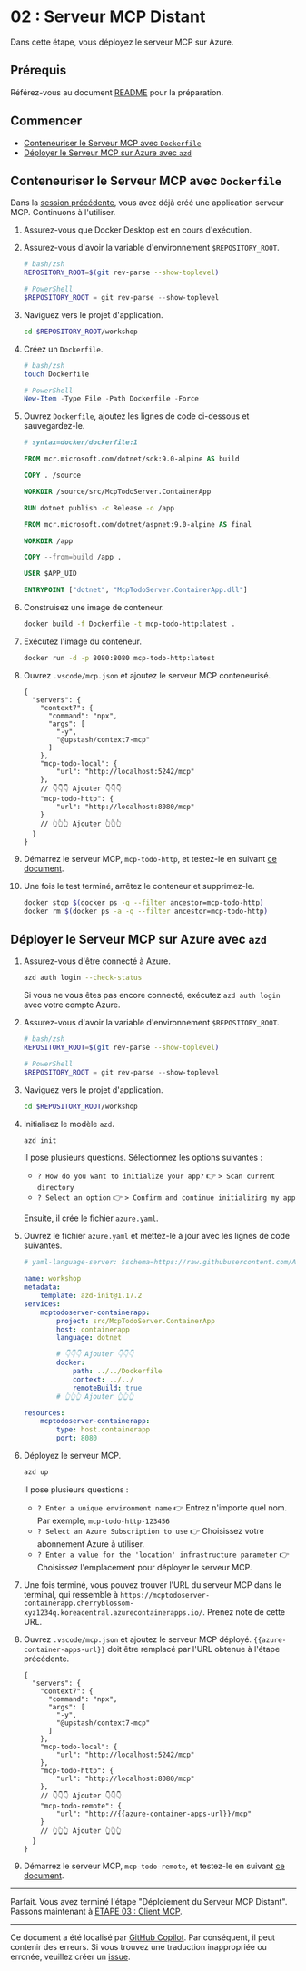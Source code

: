 # 02 : Serveur MCP Distant

Dans cette étape, vous déployez le serveur MCP sur Azure.

## Prérequis

Référez-vous au document [README](../README.md#prérequis) pour la préparation.

## Commencer

- [Conteneuriser le Serveur MCP avec `Dockerfile`](#conteneuriser-le-serveur-mcp-avec-dockerfile)
- [Déployer le Serveur MCP sur Azure avec `azd`](#déployer-le-serveur-mcp-sur-azure-avec-azd)

## Conteneuriser le Serveur MCP avec `Dockerfile`

Dans la [session précédente](./01-mcp-server.md), vous avez déjà créé une application serveur MCP. Continuons à l'utiliser.

1. Assurez-vous que Docker Desktop est en cours d'exécution.
1. Assurez-vous d'avoir la variable d'environnement `$REPOSITORY_ROOT`.

   ```bash
   # bash/zsh
   REPOSITORY_ROOT=$(git rev-parse --show-toplevel)
   ```

   ```powershell
   # PowerShell
   $REPOSITORY_ROOT = git rev-parse --show-toplevel
   ```

1. Naviguez vers le projet d'application.

    ```bash
    cd $REPOSITORY_ROOT/workshop
    ```

1. Créez un `Dockerfile`.

    ```bash
    # bash/zsh
    touch Dockerfile
    ```

    ```powershell
    # PowerShell
    New-Item -Type File -Path Dockerfile -Force
    ```

1. Ouvrez `Dockerfile`, ajoutez les lignes de code ci-dessous et sauvegardez-le.

    ```dockerfile
    # syntax=docker/dockerfile:1
    
    FROM mcr.microsoft.com/dotnet/sdk:9.0-alpine AS build
    
    COPY . /source
    
    WORKDIR /source/src/McpTodoServer.ContainerApp
    
    RUN dotnet publish -c Release -o /app
    
    FROM mcr.microsoft.com/dotnet/aspnet:9.0-alpine AS final
    
    WORKDIR /app
    
    COPY --from=build /app .
    
    USER $APP_UID
    
    ENTRYPOINT ["dotnet", "McpTodoServer.ContainerApp.dll"]
    ```

1. Construisez une image de conteneur.

    ```bash
    docker build -f Dockerfile -t mcp-todo-http:latest .
    ```

1. Exécutez l'image du conteneur.

    ```bash
    docker run -d -p 8080:8080 mcp-todo-http:latest
    ```

1. Ouvrez `.vscode/mcp.json` et ajoutez le serveur MCP conteneurisé.

    ```jsonc
    {
      "servers": {
        "context7": {
          "command": "npx",
          "args": [
            "-y",
            "@upstash/context7-mcp"
          ]
        },
        "mcp-todo-local": {
            "url": "http://localhost:5242/mcp"
        },
        // 👇👇👇 Ajouter 👇👇👇
        "mcp-todo-http": {
            "url": "http://localhost:8080/mcp"
        }
        // 👆👆👆 Ajouter 👆👆👆
      }
    }
    ```

1. Démarrez le serveur MCP, `mcp-todo-http`, et testez-le en suivant [ce document](./01-mcp-server.md#tester-le-serveur-mcp).
1. Une fois le test terminé, arrêtez le conteneur et supprimez-le.

    ```bash
    docker stop $(docker ps -q --filter ancestor=mcp-todo-http)
    docker rm $(docker ps -a -q --filter ancestor=mcp-todo-http)
    ```

## Déployer le Serveur MCP sur Azure avec `azd`

1. Assurez-vous d'être connecté à Azure.

    ```bash
    azd auth login --check-status
    ```

   Si vous ne vous êtes pas encore connecté, exécutez `azd auth login` avec votre compte Azure.

1. Assurez-vous d'avoir la variable d'environnement `$REPOSITORY_ROOT`.

   ```bash
   # bash/zsh
   REPOSITORY_ROOT=$(git rev-parse --show-toplevel)
   ```

   ```powershell
   # PowerShell
   $REPOSITORY_ROOT = git rev-parse --show-toplevel
   ```

1. Naviguez vers le projet d'application.

    ```bash
    cd $REPOSITORY_ROOT/workshop
    ```

1. Initialisez le modèle `azd`.

    ```bash
    azd init
    ```

   Il pose plusieurs questions. Sélectionnez les options suivantes :

   - `? How do you want to initialize your app?` 👉 `> Scan current directory`
   - `? Select an option` 👉 `> Confirm and continue initializing my app`

   Ensuite, il crée le fichier `azure.yaml`.

1. Ouvrez le fichier `azure.yaml` et mettez-le à jour avec les lignes de code suivantes.

    ```yml
    # yaml-language-server: $schema=https://raw.githubusercontent.com/Azure/azure-dev/main/schemas/v1.0/azure.yaml.json
    
    name: workshop
    metadata:
        template: azd-init@1.17.2
    services:
        mcptodoserver-containerapp:
            project: src/McpTodoServer.ContainerApp
            host: containerapp
            language: dotnet

            # 👇👇👇 Ajouter 👇👇👇
            docker:
                path: ../../Dockerfile
                context: ../../
                remoteBuild: true
            # 👆👆👆 Ajouter 👆👆👆

    resources:
        mcptodoserver-containerapp:
            type: host.containerapp
            port: 8080
    ```

1. Déployez le serveur MCP.

    ```bash
    azd up
    ```

   Il pose plusieurs questions :

   - `? Enter a unique environment name` 👉 Entrez n'importe quel nom. Par exemple, `mcp-todo-http-123456`
   - `? Select an Azure Subscription to use` 👉 Choisissez votre abonnement Azure à utiliser.
   - `? Enter a value for the 'location' infrastructure parameter` 👉 Choisissez l'emplacement pour déployer le serveur MCP.

1. Une fois terminé, vous pouvez trouver l'URL du serveur MCP dans le terminal, qui ressemble à `https://mcptodoserver-containerapp.cherryblossom-xyz1234q.koreacentral.azurecontainerapps.io/`. Prenez note de cette URL.
1. Ouvrez `.vscode/mcp.json` et ajoutez le serveur MCP déployé. `{{azure-container-apps-url}}` doit être remplacé par l'URL obtenue à l'étape précédente.

    ```jsonc
    {
      "servers": {
        "context7": {
          "command": "npx",
          "args": [
            "-y",
            "@upstash/context7-mcp"
          ]
        },
        "mcp-todo-local": {
            "url": "http://localhost:5242/mcp"
        },
        "mcp-todo-http": {
            "url": "http://localhost:8080/mcp"
        },
        // 👇👇👇 Ajouter 👇👇👇
        "mcp-todo-remote": {
            "url": "http://{{azure-container-apps-url}}/mcp"
        }
        // 👆👆👆 Ajouter 👆👆👆
      }
    }
    ```

1. Démarrez le serveur MCP, `mcp-todo-remote`, et testez-le en suivant [ce document](./01-mcp-server.md#tester-le-serveur-mcp).

---

Parfait. Vous avez terminé l'étape "Déploiement du Serveur MCP Distant". Passons maintenant à [ÉTAPE 03 : Client MCP](./03-mcp-client.md).

---

Ce document a été localisé par [GitHub Copilot](https://docs.github.com/copilot/about-github-copilot/what-is-github-copilot). Par conséquent, il peut contenir des erreurs. Si vous trouvez une traduction inappropriée ou erronée, veuillez créer un [issue](../../../../../issues).
